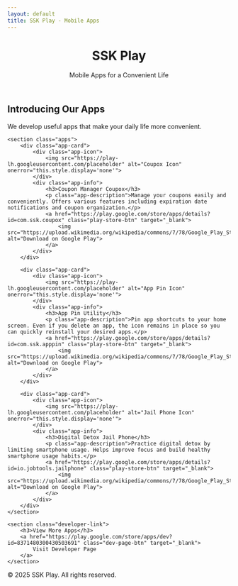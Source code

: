 ```yaml
---
layout: default
title: SSK Play - Mobile Apps
---
```


<link rel="stylesheet" href="styles.css">

<header>
    <div class="container">
        <h1>SSK Play</h1>
        <p class="subtitle">Mobile Apps for a Convenient Life</p>
    </div>
</header>

<main class="container">
    <section class="intro">
        <h2>Introducing Our Apps</h2>
        <p>We develop useful apps that make your daily life more convenient.</p>
    </section>

    <section class="apps">
        <div class="app-card">
            <div class="app-icon">
                <img src="https://play-lh.googleusercontent.com/placeholder" alt="Coupox Icon" onerror="this.style.display='none'">
            </div>
            <div class="app-info">
                <h3>Coupon Manager Coupox</h3>
                <p class="app-description">Manage your coupons easily and conveniently. Offers various features including expiration date notifications and coupon organization.</p>
                <a href="https://play.google.com/store/apps/details?id=com.ssk.coupox" class="play-store-btn" target="_blank">
                    <img src="https://upload.wikimedia.org/wikipedia/commons/7/78/Google_Play_Store_badge_EN.svg" alt="Download on Google Play">
                </a>
            </div>
        </div>

        <div class="app-card">
            <div class="app-icon">
                <img src="https://play-lh.googleusercontent.com/placeholder" alt="App Pin Icon" onerror="this.style.display='none'">
            </div>
            <div class="app-info">
                <h3>App Pin Utility</h3>
                <p class="app-description">Pin app shortcuts to your home screen. Even if you delete an app, the icon remains in place so you can quickly reinstall your desired apps.</p>
                <a href="https://play.google.com/store/apps/details?id=com.ssk.apppin" class="play-store-btn" target="_blank">
                    <img src="https://upload.wikimedia.org/wikipedia/commons/7/78/Google_Play_Store_badge_EN.svg" alt="Download on Google Play">
                </a>
            </div>
        </div>

        <div class="app-card">
            <div class="app-icon">
                <img src="https://play-lh.googleusercontent.com/placeholder" alt="Jail Phone Icon" onerror="this.style.display='none'">
            </div>
            <div class="app-info">
                <h3>Digital Detox Jail Phone</h3>
                <p class="app-description">Practice digital detox by limiting smartphone usage. Helps improve focus and build healthy smartphone usage habits.</p>
                <a href="https://play.google.com/store/apps/details?id=io.jobtools.jailphone" class="play-store-btn" target="_blank">
                    <img src="https://upload.wikimedia.org/wikipedia/commons/7/78/Google_Play_Store_badge_EN.svg" alt="Download on Google Play">
                </a>
            </div>
        </div>
    </section>

    <section class="developer-link">
        <h3>View More Apps</h3>
        <a href="https://play.google.com/store/apps/dev?id=8371480300430503691" class="dev-page-btn" target="_blank">
            Visit Developer Page
        </a>
    </section>
</main>

<footer>
    <div class="container">
        <p>&copy; 2025 SSK Play. All rights reserved.</p>
    </div>
</footer>
